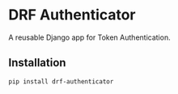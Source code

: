 # DRF Authenticator

A reusable Django app for Token Authentication.

## Installation

```bash
pip install drf-authenticator